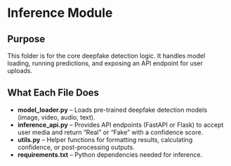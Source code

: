 # Inference Module

## Purpose
This folder is for the core deepfake detection logic. It handles model loading, running predictions, and exposing an API endpoint for user uploads.

## What Each File Does
- **model_loader.py** – Loads pre-trained deepfake detection models (image, video, audio, text).  
- **inference_api.py** – Provides API endpoints (FastAPI or Flask) to accept user media and return “Real” or “Fake” with a confidence score.  
- **utils.py** – Helper functions for formatting results, calculating confidence, or post-processing outputs.  
- **requirements.txt** – Python dependencies needed for inference.  
